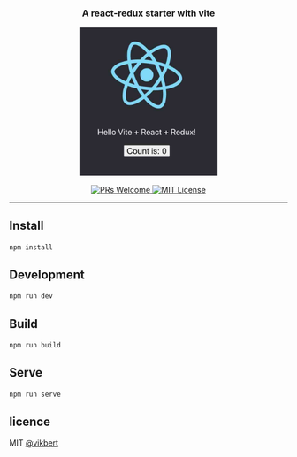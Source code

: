 <div align="center">
  <h3>A react-redux starter with vite</h3>
  <img src="./docs/redux.jpg" width=250/>

  <p>
    <a href="#">
      <img src="https://img.shields.io/badge/PRs-Welcome-brightgreen.svg?style=flat-square" alt="PRs Welcome">
    </a>
    <a href="#">
      <img src="https://img.shields.io/badge/License-MIT-brightgreen.svg?style=flat-square" alt="MIT License">
    </a>
  </p>
</div>

---

## Install
```bash
npm install 
```


## Development
```bash
npm run dev 
```

## Build
```bash
npm run build 
```

## Serve
```bash
npm run serve 
```

## licence

MIT [@vikbert](https://vikbert.github.io/)
